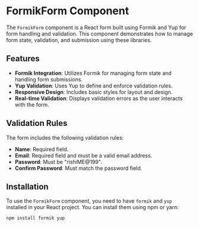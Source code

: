 # FormikForm Component

The `FormikForm` component is a React form built using Formik and Yup for form handling and validation. This component demonstrates how to manage form state, validation, and submission using these libraries.

## Features

- **Formik Integration**: Utilizes Formik for managing form state and handling form submissions.
- **Yup Validation**: Uses Yup to define and enforce validation rules.
- **Responsive Design**: Includes basic styles for layout and design.
- **Real-time Validation**: Displays validation errors as the user interacts with the form.

## Validation Rules

The form includes the following validation rules:

- **Name**: Required field.
- **Email**: Required field and must be a valid email address.
- **Password**: Must be "rishiME@199".
- **Confirm Password**: Must match the password field.

## Installation

To use the `FormikForm` component, you need to have `formik` and `yup` installed in your React project. You can install them using npm or yarn:

```bash
npm install formik yup
